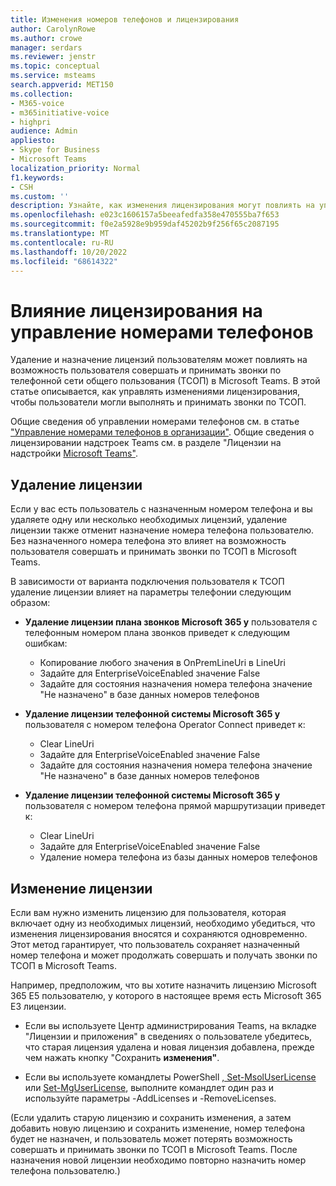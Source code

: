 ```yaml
---
title: Изменения номеров телефонов и лицензирования
author: CarolynRowe
ms.author: crowe
manager: serdars
ms.reviewer: jenstr
ms.topic: conceptual
ms.service: msteams
search.appverid: MET150
ms.collection:
- M365-voice
- m365initiative-voice
- highpri
audience: Admin
appliesto:
- Skype for Business
- Microsoft Teams
localization_priority: Normal
f1.keywords:
- CSH
ms.custom: ''
description: Узнайте, как изменения лицензирования могут повлиять на управление номерами телефонов.
ms.openlocfilehash: e023c1606157a5beeafedfa358e470555ba7f653
ms.sourcegitcommit: f0e2a5928e9b959daf45202b9f256f65c2087195
ms.translationtype: MT
ms.contentlocale: ru-RU
ms.lasthandoff: 10/20/2022
ms.locfileid: "68614322"
---
```

# <a name="how-licensing-affects-phone-number-management"></a>Влияние лицензирования на управление номерами телефонов

Удаление и назначение лицензий пользователям может повлиять на возможность пользователя совершать и принимать звонки по телефонной сети общего пользования (ТСОП) в Microsoft Teams. В этой статье описывается, как управлять изменениями лицензирования, чтобы пользователи могли выполнять и принимать звонки по ТСОП.

Общие сведения об управлении номерами телефонов см. в статье ["Управление номерами телефонов в организации"](manage-phone-numbers-landing-page.md). Общие сведения о лицензировании надстроек Teams см. в разделе "Лицензии на надстройки [Microsoft Teams"](/teams-add-on-licensing/microsoft-teams-add-on-licensing.md).



## <a name="remove-a-license"></a>Удаление лицензии

Если у вас есть пользователь с назначенным номером телефона и вы удаляете одну или несколько необходимых лицензий, удаление лицензии также отменит назначение номера телефона пользователю. Без назначенного номера телефона это влияет на возможность пользователя совершать и принимать звонки по ТСОП в Microsoft Teams.

В зависимости от варианта подключения пользователя к [](pstn-connectivity.md)ТСОП удаление лицензии влияет на параметры телефонии следующим образом:

- **Удаление лицензии плана звонков Microsoft 365 у** пользователя с телефонным номером плана звонков приведет к следующим ошибкам:
  - Копирование любого значения в OnPremLineUri в LineUri
  - Задайте для EnterpriseVoiceEnabled значение False
  - Задайте для состояния назначения номера телефона значение "Не назначено" в базе данных номеров телефонов


- **Удаление лицензии телефонной системы Microsoft 365 у** пользователя с номером телефона Operator Connect приведет к:
  - Clear LineUri
  - Задайте для EnterpriseVoiceEnabled значение False
  - Задайте для состояния назначения номера телефона значение "Не назначено" в базе данных номеров телефонов


- **Удаление лицензии телефонной системы Microsoft 365 у** пользователя с номером телефона прямой маршрутизации приведет к:
  - Clear LineUri
  - Задайте для EnterpriseVoiceEnabled значение False
  - Удаление номера телефона из базы данных номеров телефонов


## <a name="change-a-license"></a>Изменение лицензии

Если вам нужно изменить лицензию для пользователя, которая включает одну из необходимых лицензий, необходимо убедиться, что изменения лицензирования вносятся и сохраняются одновременно. Этот метод гарантирует, что пользователь сохраняет назначенный номер телефона и может продолжать совершать и получать звонки по ТСОП в Microsoft Teams. 

Например, предположим, что вы хотите назначить лицензию Microsoft 365 E5 пользователю, у которого в настоящее время есть Microsoft 365 E3 лицензии. 

- Если вы используете Центр администрирования Teams, на вкладке "Лицензии и приложения" в сведениях о пользователе убедитесь, что старая лицензия удалена и новая лицензия добавлена, прежде чем нажать кнопку "Сохранить **изменения"**. 

- Если вы используете командлеты PowerShell [, Set-MsolUserLicense](/powershell/module/msonline/set-msoluserlicense) или [Set-MgUserLicense](/powershell/module/microsoft.graph.users.actions/set-mguserlicense), выполните командлет один раз и используйте параметры -AddLicenses и -RemoveLicenses.

(Если удалить старую лицензию и сохранить изменения, а затем добавить новую лицензию и сохранить изменение, номер телефона будет не назначен, и пользователь может потерять возможность совершать и принимать звонки по ТСОП в Microsoft Teams. После назначения новой лицензии необходимо повторно назначить номер телефона пользователю.)










